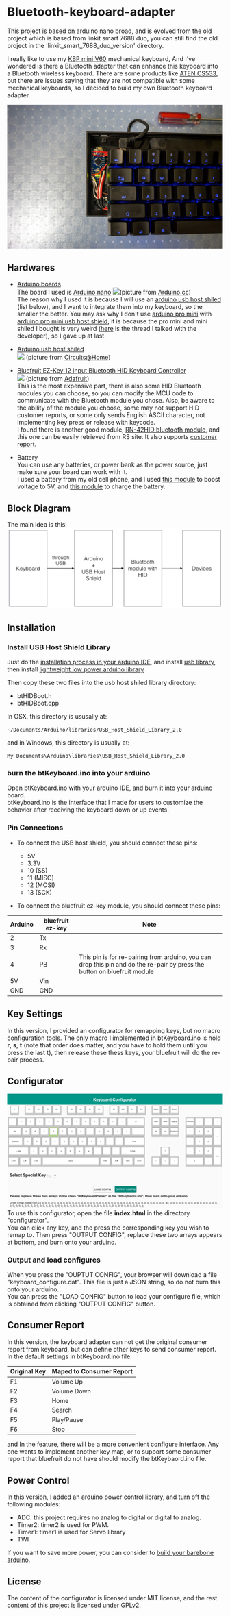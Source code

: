 # Bluetooth-keyboard-adapter
This project is based on arduino nano broad, and is evolved from the old project which is based from linkit smart 7688 duo, you can still find the old project in the 'linkit\_smart\_7688\_duo\_version' directory.

I really like to use my [KBP mini V60](https://www.facebook.com/media/set/?set=a.870489189643222.1073741835.316701428355337&type=3) mechanical keyboard, And I've wondered is there a Bluetooth adapter that can enhance this keyboard into a Bluetooth wireless keyboard. There are some products like [ATEN CS533](http://www.aten.com.tw/products/手持式裝置週邊與USB/TapUSB轉Bluetooth鍵盤滑鼠切換器/~CS533.html#.Vujzw8eLTcY), but there are issues saying that they are not compatible with some mechanical keyboards, so I decided to build my own Bluetooth keyboard adapter.

![](readme_img/cover.jpg)

## Hardwares
* [Arduino boards](https://www.arduino.cc/)  
The board I used is [Arduino nano](https://www.arduino.cc/en/Main/ArduinoBoardNano)
![](https://www.arduino.cc/en/uploads/Main/ArduinoNanoFront_3_lg.jpg)(picture from [Arduino.cc](https://www.arduino.cc/en/Main/ArduinoBoardNano))  
The reason why I used it is because I will use an [arduino usb host shiled]() (list below), and I want to integrate them into my keyboard, so the smaller the better. You may ask why I don't use [arduino pro mini](https://www.arduino.cc/en/Main/ArduinoBoardProMini) with [arduino pro mini usb host shield](https://www.circuitsathome.com/products-page/arduino-shields/usb-host-shield-for-arduino-pro-mini), it is because the pro mini and mini shiled I bought is very weird ([here](https://github.com/felis/USB_Host_Shield_2.0/issues/239) is the thread I talked with the developer), so I gave up at last.

* [Arduino usb host shiled](https://www.circuitsathome.com/products-page/arduino-shields)  
![](https://camo.githubusercontent.com/705fb76e24f666e97bab97272c7f7f8f28a641f7/687474703a2f2f73686f702e746b6a656c656374726f6e6963732e646b2f696d616765732f5553425f486f73745f536869656c64312e6a7067)
(picture from [Circuits@Home](https://www.circuitsathome.com/products-page/arduino-shields/usb-host-shield-2-0-for-arduino))


* [Bluefruit EZ-Key 12 input Bluetooth HID Keyboard Controller](https://www.adafruit.com/products/1535)  
![](https://cdn-shop.adafruit.com/970x728/1535-00.jpg)
(picture from [Adafruit](https://www.adafruit.com/product/1535))  
This is the most expensive part, there is also some HID Bluetooth modules you can choose, so you can modify the MCU code to communicate with the Bluetooth module you chose. Also, be aware to the ability of the module you choose, some may not support HID customer reports, or some only sends English ASCII character, not implementing key press or release with keycode.  
	I found there is another good module, [RN-42HID bluetooth module](http://twcn.rs-online.com/web/p/bluetooth-modules/8417484/), and this one can be easily retrieved from RS site. It also supports [customer report](http://cdn.sparkfun.com/datasheets/Wireless/Bluetooth/RN-HID-User-Guide-v1.0r.pdf).
	
* Battery  
You can use any batteries, or power bank as the power source, just make sure your board can work with it.  
I used a battery from my old cell phone, and I used [this module](http://www.icshop.com.tw/product_info.php/products_id/18032) to boost voltage to 5V, and [this module](http://www.icshop.com.tw/product_info.php/products_id/11427) to charge the battery.

## Block Diagram
The main idea is this:
![](readme_img/main_idea.png)

## Installation
### Install USB Host Shield Library
Just do the [installation process in your arduino IDE](https://www.arduino.cc/en/Guide/Libraries), and install [usb library](https://github.com/felis/USB_Host_Shield_2.0), then install [lightweight low power arduino library](http://www.rocketscream.com/blog/2011/07/04/lightweight-low-power-arduino-library/)  

Then copy these two files into the usb host shiled library directory:

* btHIDBoot.h
* btHIDBoot.cpp

In OSX, this directory is ususally at:

    ~/Documents/Arduino/libraries/USB_Host_Shield_Library_2.0
    
and in Windows, this directory is usually at:

    My Documents\Arduino\libraries\USB_Host_Shield_Library_2.0
    
### burn the btKeyboard.ino into your arduino
Open btKeyboard.ino with your arduino IDE, and burn it into your arduino board.  
btKeyboard.ino is the interface that I made for users to customize the behavior after receiving the keyboard down or up events.

### Pin Connections

* To connect the USB host shield, you should connect these pins:
	* 5V
	* 3.3V
	* 10 (SS)
	* 11 (MISO)
	* 12 (MOSI)
	* 13 (SCK)

* To connect the bluefruit ez-key module, you should connect these pins:

| Arduino | bluefruit ez-key | Note |
|---------|------------------|------|
| 2       | Tx               |      |
| 3       | Rx               |      |
| 4       | PB               | This pin is for re-pairing from arduino, you can drop this pin and do the re-pair by press the button on bluefruit module|
| 5V      | Vin              |      |
| GND     | GND              |      |

## Key Settings
In this version, I provided an configurator for remapping keys, but no macro configuration tools. 
The only macro I implemented in btKeyboard.ino is hold **r**, **s**, **t** (note that order does matter, and you have to hold them until you press the last t), then release these thess keys, your bluefruit will do the re-pair process.

## Configurator
![](readme_img/configurator.png)
To use this configurator, open the file **index.html** in the directory "configurator".  
You can click any key, and the press the corresponding key you wish to remap to. Then press "OUTPUT CONFIG", replace these two arrays appears at bottom, and burn onto your arduino.

### Output and load configures
When you press the "OUPTUT CONFIG", your browser will download a file "keyboard_configure.dat". This file is just a JSON string, so do not burn this onto your arduino.  
You can press the "LOAD CONFIG" button to load your configure file, which is obtained from clicking "OUTPUT CONFIG" button.

## Consumer Report
In this version, the keyboard adapter can not get the original consumer report from keyboard, but can define other keys to send consumer report. In the default settings in btKeyboard.ino file:

| Original Key | Maped to Consumer Report |
|--------------|--------------------------|
| F1           | Volume Up                |
| F2           | Volume Down              |
| F3           | Home                     |
| F4           | Search                   |
| F5           | Play/Pause               |
| F6           | Stop                     |

and In the feature, there will be a more convenient configure interface. Any one wants to implement another key map, or to support some consumer report that bluefruit do not have should modify the btKeybaord.ino file.

## Power Control
In this version, I added an arduino power control library, and turn off the following modules:

* ADC: this project requires no analog to digital or digital to analog.
* Timer2: timer2 is used for PWM.
* Timer1: timer1 is used for Servo library
* TWI

If you want to save more power, you can consider to [build your barebone arduino](https://www.youtube.com/watch?v=sNIMCdVOHOM).

## License
The content of the configurator is licensed under MIT license, and the rest content of this project is licensed under GPLv2.